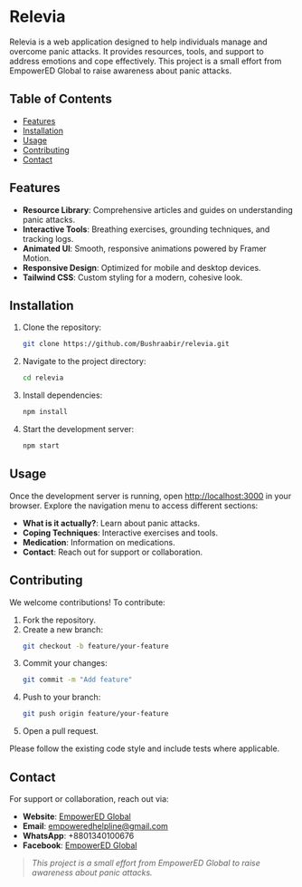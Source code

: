 # Relevia

Relevia is a web application designed to help individuals manage and overcome panic attacks. It provides resources, tools, and support to address emotions and cope effectively. This project is a small effort from EmpowerED Global to raise awareness about panic attacks.

## Table of Contents

- [Features](#features)
- [Installation](#installation)
- [Usage](#usage)
- [Contributing](#contributing)
- [Contact](#contact)

## Features

- **Resource Library**: Comprehensive articles and guides on understanding panic attacks.
- **Interactive Tools**: Breathing exercises, grounding techniques, and tracking logs.
- **Animated UI**: Smooth, responsive animations powered by Framer Motion.
- **Responsive Design**: Optimized for mobile and desktop devices.
- **Tailwind CSS**: Custom styling for a modern, cohesive look.

## Installation

1. Clone the repository:
   ```bash
   git clone https://github.com/Bushraabir/relevia.git
   ```
2. Navigate to the project directory:
   ```bash
   cd relevia
   ```
3. Install dependencies:
   ```bash
   npm install
   ```
4. Start the development server:
   ```bash
   npm start
   ```

## Usage

Once the development server is running, open [http://localhost:3000](http://localhost:3000) in your browser. Explore the navigation menu to access different sections:

- **What is it actually?**: Learn about panic attacks.
- **Coping Techniques**: Interactive exercises and tools.
- **Medication**: Information on medications.
- **Contact**: Reach out for support or collaboration.

## Contributing

We welcome contributions! To contribute:

1. Fork the repository.
2. Create a new branch:
   ```bash
   git checkout -b feature/your-feature
   ```
3. Commit your changes:
   ```bash
   git commit -m "Add feature"
   ```
4. Push to your branch:
   ```bash
   git push origin feature/your-feature
   ```
5. Open a pull request.

Please follow the existing code style and include tests where applicable.

## Contact

For support or collaboration, reach out via:

- **Website**: [EmpowerED Global](https://empoweredglobal.org)
- **Email**: empoweredhelpline@gmail.com
- **WhatsApp**: +8801340100676
- **Facebook**: [EmpowerED Global](https://facebook.com/empoweredglobal)

> _This project is a small effort from EmpowerED Global to raise awareness about panic attacks._

